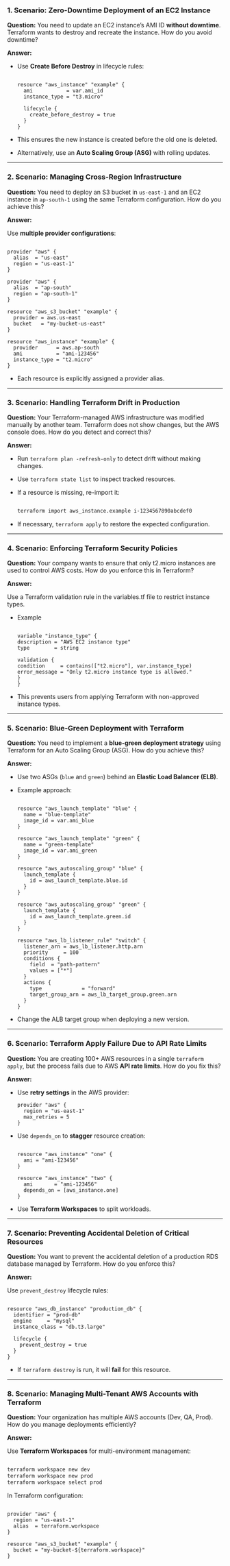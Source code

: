 ### **1. Scenario: Zero-Downtime Deployment of an EC2 Instance**

**Question:** You need to update an EC2 instance’s AMI ID **without downtime**. Terraform wants to destroy and recreate the instance. How do you avoid downtime?

**Answer:**

- Use **Create Before Destroy** in lifecycle rules:
    
    ```hcl
    
    resource "aws_instance" "example" {
      ami           = var.ami_id
      instance_type = "t3.micro"
    
      lifecycle {
        create_before_destroy = true
      }
    }
    
    ```
    
- This ensures the new instance is created before the old one is deleted.
- Alternatively, use an **Auto Scaling Group (ASG)** with rolling updates.

---

### **2. Scenario: Managing Cross-Region Infrastructure**

**Question:** You need to deploy an S3 bucket in `us-east-1` and an EC2 instance in `ap-south-1` using the same Terraform configuration. How do you achieve this?

**Answer:**

Use **multiple provider configurations**:

```hcl

provider "aws" {
  alias  = "us-east"
  region = "us-east-1"
}

provider "aws" {
  alias  = "ap-south"
  region = "ap-south-1"
}

resource "aws_s3_bucket" "example" {
  provider = aws.us-east
  bucket   = "my-bucket-us-east"
}

resource "aws_instance" "example" {
  provider      = aws.ap-south
  ami           = "ami-123456"
  instance_type = "t2.micro"
}

```

- Each resource is explicitly assigned a provider alias.

---

### **3. Scenario: Handling Terraform Drift in Production**

**Question:** Your Terraform-managed AWS infrastructure was modified manually by another team. Terraform does not show changes, but the AWS console does. How do you detect and correct this?

**Answer:**

- Run `terraform plan -refresh-only` to detect drift without making changes.
- Use `terraform state list` to inspect tracked resources.
- If a resource is missing, re-import it:
    
    ```bash
    
    terraform import aws_instance.example i-1234567890abcdef0
    
    ```
    
- If necessary, `terraform apply` to restore the expected configuration.

---

### **4. Scenario: Enforcing Terraform Security Policies**

**Question:** Your company wants to ensure that only t2.micro instances are used to control AWS costs. How do you enforce this in Terraform?

**Answer:**

Use a Terraform validation rule in the variables.tf file to restrict instance types.
- Example 
    
    ```
    
   variable "instance_type" {
  description = "AWS EC2 instance type"
  type        = string

  validation {
    condition     = contains(["t2.micro"], var.instance_type)
    error_message = "Only t2.micro instance type is allowed."
  }
    }
    
    ```
    
- This prevents users from applying Terraform with non-approved instance types.

---

### **5. Scenario: Blue-Green Deployment with Terraform**

**Question:** You need to implement a **blue-green deployment strategy** using Terraform for an Auto Scaling Group (ASG). How do you achieve this?

**Answer:**

- Use two ASGs (`blue` and `green`) behind an **Elastic Load Balancer (ELB)**.
- Example approach:
    
    ```hcl
    
    resource "aws_launch_template" "blue" {
      name = "blue-template"
      image_id = var.ami_blue
    }
    
    resource "aws_launch_template" "green" {
      name = "green-template"
      image_id = var.ami_green
    }
    
    resource "aws_autoscaling_group" "blue" {
      launch_template {
        id = aws_launch_template.blue.id
      }
    }
    
    resource "aws_autoscaling_group" "green" {
      launch_template {
        id = aws_launch_template.green.id
      }
    }
    
    resource "aws_lb_listener_rule" "switch" {
      listener_arn = aws_lb_listener.http.arn
      priority     = 100
      conditions {
        field  = "path-pattern"
        values = ["*"]
      }
      actions {
        type             = "forward"
        target_group_arn = aws_lb_target_group.green.arn
      }
    }
    
    ```
    
- Change the ALB target group when deploying a new version.

---

### **6. Scenario: Terraform Apply Failure Due to API Rate Limits**

**Question:** You are creating 100+ AWS resources in a single `terraform apply`, but the process fails due to AWS **API rate limits**. How do you fix this?

**Answer:**

- Use **retry settings** in the AWS provider:
    
    ```hcl
    provider "aws" {
      region = "us-east-1"
      max_retries = 5
    }
    
    ```
    
- Use `depends_on` to **stagger** resource creation:
    
    ```hcl
    
    resource "aws_instance" "one" {
      ami = "ami-123456"
    }
    
    resource "aws_instance" "two" {
      ami       = "ami-123456"
      depends_on = [aws_instance.one]
    }
    
    ```
    
- Use **Terraform Workspaces** to split workloads.

---

### **7. Scenario: Preventing Accidental Deletion of Critical Resources**

**Question:** You want to prevent the accidental deletion of a production RDS database managed by Terraform. How do you enforce this?

**Answer:**

Use `prevent_destroy` lifecycle rules:

```hcl

resource "aws_db_instance" "production_db" {
  identifier = "prod-db"
  engine     = "mysql"
  instance_class = "db.t3.large"

  lifecycle {
    prevent_destroy = true
  }
}

```

- If `terraform destroy` is run, it will **fail** for this resource.

---

### **8. Scenario: Managing Multi-Tenant AWS Accounts with Terraform**

**Question:** Your organization has multiple AWS accounts (Dev, QA, Prod). How do you manage deployments efficiently?

**Answer:**

Use **Terraform Workspaces** for multi-environment management:

```bash

terraform workspace new dev
terraform workspace new prod
terraform workspace select prod

```

In Terraform configuration:

```hcl

provider "aws" {
  region = "us-east-1"
  alias  = terraform.workspace
}

resource "aws_s3_bucket" "example" {
  bucket = "my-bucket-${terraform.workspace}"
}

```
